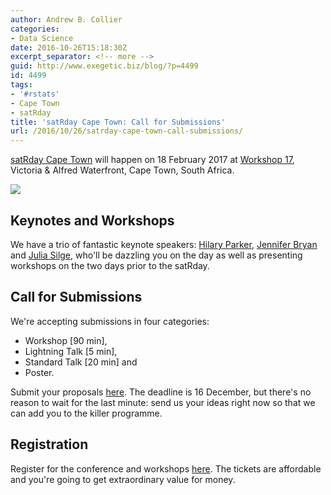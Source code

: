 ```yaml
---
author: Andrew B. Collier
categories:
- Data Science
date: 2016-10-26T15:18:30Z
excerpt_separator: <!-- more -->
guid: http://www.exegetic.biz/blog/?p=4499
id: 4499
tags:
- '#rstats'
- Cape Town
- satRday
title: 'satRday Cape Town: Call for Submissions'
url: /2016/10/26/satrday-cape-town-call-submissions/
---
```


[satRday Cape Town](http://satrdays.org/capetown2017/) will happen on 18 February 2017 at [Workshop 17](http://open.co.za/workshop17.html), Victoria & Alfred Waterfront, Cape Town, South Africa.

<!--more-->

<img src="{{ site.baseurl }}/static/img/2016/10/satRday-Cape-Town-banner.png" >

## Keynotes and Workshops

We have a trio of fantastic keynote speakers: [Hilary Parker](https://twitter.com/hspter), [Jennifer Bryan](https://twitter.com/JennyBryan) and [Julia Silge](https://twitter.com/juliasilge), who'll be dazzling you on the day as well as presenting workshops on the two days prior to the satRday.

## Call for Submissions

We're accepting submissions in four categories:

* Workshop [90 min], 
* Lightning Talk [5 min], 
* Standard Talk [20 min] and 
* Poster.

Submit your proposals [here](https://datawookie.typeform.com/to/AvZ3NK). The deadline is 16 December, but there's no reason to wait for the last minute: send us your ideas right now so that we can add you to the killer programme.

## Registration

Register for the conference and workshops [here](https://www.quicket.co.za/events/22932-satrday-cape-town/). The tickets are affordable and you're going to get extraordinary value for money.
